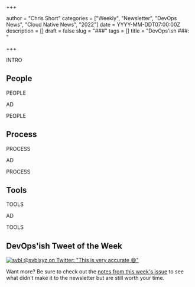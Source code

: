 +++

author = "Chris Short"
categories = ["Weekly", "Newsletter", "DevOps News", "Cloud Native News", "2022"]
date = YYYY-MM-DDT07:00:00Z
description = []
draft = false
slug = "###"
tags = []
title = "DevOps'ish ###: "

+++

INTRO

## People

PEOPLE

AD

PEOPLE

## Process

PROCESS

AD

PROCESS

## Tools

TOOLS

AD

TOOLS

## DevOps'ish Tweet of the Week

[![svbl @svblxyz on Twitter: "This is very accurate 😅"](https://shortcdn.com/file/devopsish/###-devopsish-tweet-of-the-week.png)](https://twitter.com/svblxyz/status/1413276163859001345)

Want more? Be sure to check out the [notes from this week's issue](https://devopsish.com/###/notes/) to see what didn't make it to the newsletter but are still worth your time.
